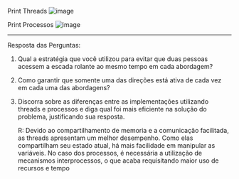 Print Threads
![image](https://github.com/luiz-pulga/laboratorio-so/assets/162224053/15a6f57d-19a9-4d7f-8bdf-7241f7cbf0b3)

Print Processos
![image](https://github.com/luiz-pulga/laboratorio-so/assets/162224053/82abe861-9593-4cb2-be6b-b15f8f043cef)

---------------------------------------------------------------------------------------------------------------------------------------------------------------------------------------------------------------------------

  Resposta das Perguntas:

1. Qual a estratégia que você utilizou para evitar que duas pessoas acessem a escada rolante ao mesmo tempo em cada abordagem?

2. Como garantir que somente uma das direções está ativa de cada vez em cada uma das abordagens?

3. Discorra sobre as diferenças entre as implementações utilizando threads e processos e diga qual foi mais eficiente na solução do problema, justificando sua resposta.

     R: Devido ao compartilhamento de memoria e a comunicação facilitada, as threads apresentam um melhor desempenho. Como elas compartilham seu estado atual, há mais facilidade em manipular as variáveis.
  No caso dos processos, é necessária a utilização de mecanismos interprocessos, o que acaba requisitando maior uso de recursos e tempo
